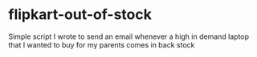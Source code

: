 # flipkart-out-of-stock

Simple script I wrote to send an email whenever a high in demand laptop that I wanted to buy for my parents comes in back stock